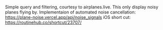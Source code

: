 Simple query and filtering, courtesy to airplanes.live. This only display noisy planes flying by.
Implementaion of automated noise cancellation: https://plane-noise.vercel.app/api/noise_signals
iOS short cut: https://routinehub.co/shortcut/23707/

